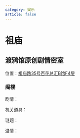 ```yaml
---
category: 娱乐
article: false
---
```


# 祖庙

## 渡鸦馆原创剧情密室

<span class="icon iconfont icon-locate"></span> 位置：<a href="https://ditu.amap.com/place/B0HDX7AKM7" target="_blank">祖庙路35号百花总汇B馆F4层</a>

### 阁楼

<div><p>剧情：<el-rate model-value="4" disabled text-color="#ff9900" show-score /></p></div>

<div><p>机关道具：<el-rate model-value="2" disabled text-color="#ff9900" show-score /></p></div>

<div><p>谜题：<el-rate model-value="3" disabled text-color="#ff9900" show-score /></p></div>

<div><p>温情：<el-rate model-value="5" disabled text-color="#ff9900" show-score /></p></div>